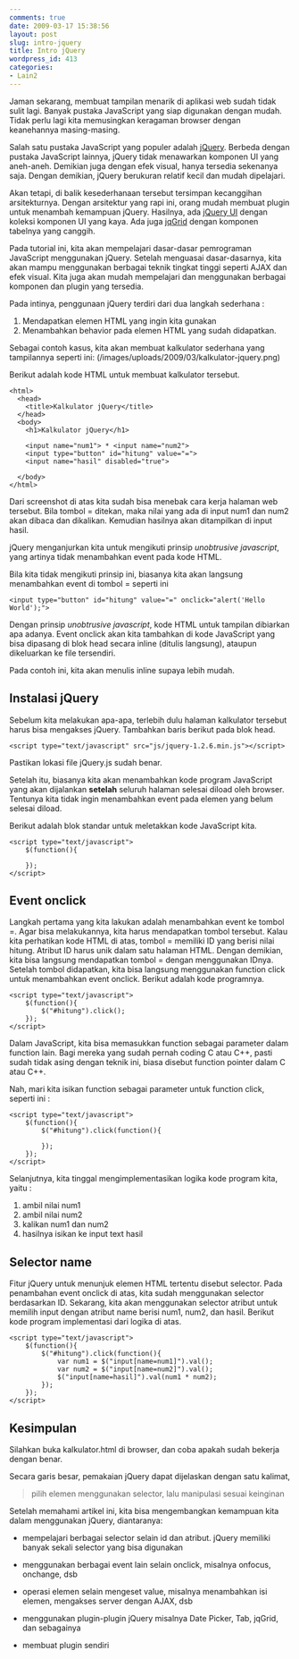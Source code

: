 ```yaml
---
comments: true
date: 2009-03-17 15:38:56
layout: post
slug: intro-jquery
title: Intro jQuery
wordpress_id: 413
categories:
- Lain2
---
```


Jaman sekarang, membuat tampilan menarik di aplikasi web sudah tidak sulit lagi. 
Banyak pustaka JavaScript yang siap digunakan dengan mudah. 
Tidak perlu lagi kita memusingkan keragaman browser dengan keanehannya masing-masing. 

Salah satu pustaka JavaScript yang populer adalah [jQuery](http://www.jquery.com). 
Berbeda dengan pustaka JavaScript lainnya, jQuery tidak menawarkan komponen UI yang aneh-aneh. 
Demikian juga dengan efek visual, hanya tersedia sekenanya saja. 
Dengan demikian, jQuery berukuran relatif kecil dan mudah dipelajari. 

Akan tetapi, di balik kesederhanaan tersebut tersimpan kecanggihan arsitekturnya. 
Dengan arsitektur yang rapi ini, orang mudah membuat plugin untuk menambah kemampuan jQuery. 
Hasilnya, ada [jQuery UI](http://www.jqueryui.com/) dengan koleksi komponen UI yang kaya. 
Ada juga [jqGrid](http://www.trirand.com/blog/) dengan komponen tabelnya yang canggih. 

Pada tutorial ini, kita akan mempelajari dasar-dasar pemrograman JavaScript menggunakan jQuery. 
Setelah menguasai dasar-dasarnya, 
kita akan mampu menggunakan berbagai teknik tingkat tinggi seperti AJAX dan efek visual. 
Kita juga akan mudah mempelajari dan menggunakan berbagai komponen dan plugin yang tersedia. 

Pada intinya, penggunaan jQuery terdiri dari dua langkah sederhana : 
1. Mendapatkan elemen HTML yang ingin kita gunakan
2. Menambahkan behavior pada elemen HTML yang sudah didapatkan. 

Sebagai contoh kasus, kita akan membuat kalkulator sederhana yang tampilannya seperti ini: 
(/images/uploads/2009/03/kalkulator-jquery.png)



Berikut adalah kode HTML untuk membuat kalkulator tersebut. 


    
    
    <html>
      <head>
        <title>Kalkulator jQuery</title>
      </head>
      <body>
        <h1>Kalkulator jQuery</h1>
    
        <input name="num1"> * <input name="num2">
        <input type="button" id="hitung" value="=">
        <input name="hasil" disabled="true">
            
      </body>
    </html>
    



Dari screenshot di atas kita sudah bisa menebak cara kerja halaman web tersebut. 
Bila tombol = ditekan, maka nilai yang ada di input num1 dan num2 akan dibaca dan dikalikan. 
Kemudian hasilnya akan ditampilkan di input hasil. 

jQuery menganjurkan kita untuk mengikuti prinsip _unobtrusive javascript_, 
yang artinya tidak menambahkan event pada kode HTML. 

Bila kita tidak mengikuti prinsip ini, biasanya kita akan langsung menambahkan event di tombol = seperti ini

    
    
    <input type="button" id="hitung" value="=" onclick="alert('Hello World');">
    


Dengan prinsip _unobtrusive javascript_, kode HTML untuk tampilan dibiarkan apa adanya. 
Event onclick akan kita tambahkan di kode JavaScript yang bisa dipasang di blok head secara inline (ditulis langsung), 
ataupun dikeluarkan ke file tersendiri. 

Pada contoh ini, kita akan menulis inline supaya lebih mudah. 



## Instalasi jQuery


Sebelum kita melakukan apa-apa, terlebih dulu halaman kalkulator tersebut harus bisa mengakses jQuery. 
Tambahkan baris berikut pada blok head. 

    
    
    <script type="text/javascript" src="js/jquery-1.2.6.min.js"></script>
    


Pastikan lokasi file jQuery.js sudah benar. 

Setelah itu, biasanya kita akan menambahkan kode program JavaScript yang akan dijalankan **setelah** seluruh halaman selesai diload oleh browser. Tentunya kita tidak ingin menambahkan event pada elemen yang belum selesai diload.

Berikut adalah blok standar untuk meletakkan kode JavaScript kita. 


    
    
    <script type="text/javascript">
        $(function(){
            
        });
    </script>
    





## Event onclick


Langkah pertama yang kita lakukan adalah menambahkan event ke tombol =. 
Agar bisa melakukannya, kita harus mendapatkan tombol tersebut. 
Kalau kita perhatikan kode HTML di atas, tombol = memiliki ID yang berisi nilai hitung. 
Atribut ID harus unik dalam satu halaman HTML. 
Dengan demikian, kita bisa langsung mendapatkan tombol = dengan menggunakan IDnya. 
Setelah tombol didapatkan, kita bisa langsung menggunakan function click untuk menambahkan event onclick. 
Berikut adalah kode programnya. 


    
    
    <script type="text/javascript">
        $(function(){
            $("#hitung").click();
        });
    </script>
    




Dalam JavaScript, kita bisa memasukkan function sebagai parameter dalam function lain. 
Bagi mereka yang sudah pernah coding C atau C++, pasti sudah tidak asing dengan teknik ini, 
biasa disebut function pointer dalam C atau C++. 

Nah, mari kita isikan function sebagai parameter untuk function click, seperti ini : 


    
    
    <script type="text/javascript">
        $(function(){
            $("#hitung").click(function(){
                
            });
        });
    </script>
    




Selanjutnya, kita tinggal mengimplementasikan logika kode program kita, yaitu : 
1. ambil nilai num1
2. ambil nilai num2
3. kalikan num1 dan num2
4. hasilnya isikan ke input text hasil



## Selector name


Fitur jQuery untuk menunjuk elemen HTML tertentu disebut selector. 
Pada penambahan event onclick di atas, kita sudah menggunakan selector berdasarkan ID. 
Sekarang, kita akan menggunakan selector atribut untuk memilih input dengan atribut name berisi num1, num2, dan hasil. 
Berikut kode program implementasi dari logika di atas. 


    
    
    <script type="text/javascript">
        $(function(){
            $("#hitung").click(function(){
                var num1 = $("input[name=num1]").val();
                var num2 = $("input[name=num2]").val();
                $("input[name=hasil]").val(num1 * num2);
            });
        });
    </script>
    







## Kesimpulan


Silahkan buka kalkulator.html di browser, dan coba apakah sudah bekerja dengan benar. 

Secara garis besar, pemakaian jQuery dapat dijelaskan dengan satu kalimat, 



> pilih elemen menggunakan selector, lalu manipulasi sesuai keinginan



Setelah memahami artikel ini, kita bisa mengembangkan kemampuan kita dalam menggunakan jQuery, diantaranya: 




  * mempelajari berbagai selector selain id dan atribut. jQuery memiliki banyak sekali selector yang bisa digunakan


  * menggunakan berbagai event lain selain onclick, misalnya onfocus, onchange, dsb


  * operasi elemen selain mengeset value, misalnya menambahkan isi elemen, mengakses server dengan AJAX, dsb


  * menggunakan plugin-plugin jQuery misalnya Date Picker, Tab, jqGrid, dan sebagainya


  * membuat plugin sendiri



